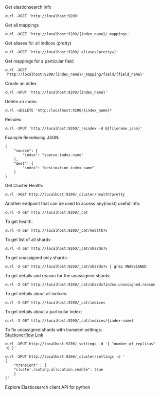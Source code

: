 Get elastichsearch info

	curl -XGET 'http://localhost:9200'

Get all mappings

	curl -XGET 'http://localhost:9200/{index_name}/_mappings'

Get aliases for all indices (pretty)

	curl -XGET 'http://localhost:9200/_aliases?pretty=1'

Get mappings for a particular field

	curl -XGET 'http://localhost:9200/{index_name}/_mapping/field/{field_name}'

Create an index

	curl -XPUT 'http://localhost:9200/{index_name}'

Delete an index:

	curl -xDELETE 'http:/localhost:9200/{index_name}*

Reindex

	curl -XPUT 'http://localhost:9200/_reindex -d @{filename.json}'

Example Reindexing JSON:

	{
		"source": {
			"index": "source-index-name"
		},
		"dest": {
			"index": "destination-index-name"
		}
	}

Get Cluster Health:

	curl -XGET http://localhost:9200/_cluster/health?pretty
	
Another endpoint that can be used to access any(most) useful info:

	curl -X GET http://localhost:9200/_cat

To get health:

	curl -X GET http://localhost:9200/_cat/health?v
	
To get list of all shards:
	
	curl -X GET http://localhost:9200/_cat/shards?v

To get unassigned only shards:
	
	curl -X GET http://localhost:9200/_cat/shards?v | grep UNASSIGNED

To get details and reason for the unassigned shards:
	
	curl -X GET http://localhost:9200/_cat/shards?index,unassigned.reason

To get details about all indices:

	curl -X GET http://localhost:9200/_cat/indices
	
To get details about a particular index:

	curl -X GET http://localhost:9200/_cat/indices/{index-name}

To fix unassigned shards with transient settings:	
[Stackoverflow Link](http://stackoverflow.com/a/31148851/2405797)

	curl -XPUT http://localhost:9200/_settings -d '{ "number_of_replicas" :0 }'
	
	curl -XPUT http://localhost:9200/_cluster/settings -d '
	{
	    "transient" : {
		"cluster.routing.allocation.enable": true
	    }
	}'

Explore Elasticsearch client API for python
